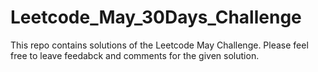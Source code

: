 # Leetcode_May_30Days_Challenge
This repo contains solutions of the Leetcode May Challenge.
Please feel free to leave feedabck and comments for the given solution.
